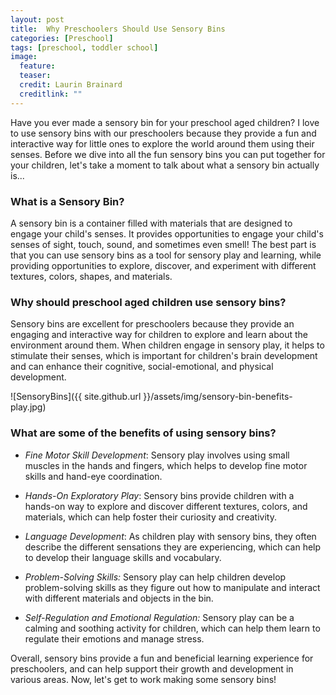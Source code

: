 ```yaml
---
layout: post
title:  Why Preschoolers Should Use Sensory Bins
categories: [Preschool]
tags: [preschool, toddler school]
image:
  feature: 
  teaser:
  credit: Laurin Brainard
  creditlink: ""
---
```

Have you ever made a sensory bin for your preschool aged children? I love to use sensory bins with our preschoolers because they provide a fun and interactive way for little ones to explore the world around them using their senses. Before we dive into all the fun sensory bins you can put together for your children, let's take a moment to talk about what a sensory bin actually is...

### What is a Sensory Bin?

A sensory bin is a container filled with materials that are designed to engage your child's senses. It provides opportunities to engage your child's senses of sight, touch, sound, and sometimes even smell! The best part is that you can use sensory bins as a tool for sensory play and learning, while providing opportunities to explore, discover, and experiment with different textures, colors, shapes, and materials.

### Why should preschool aged children use sensory bins?

Sensory bins are excellent for preschoolers because they provide an engaging and interactive way for children to explore and learn about the environment around them. When children engage in sensory play, it helps to stimulate their senses, which is important for children's brain development and can enhance their cognitive, social-emotional, and physical development.

![SensoryBins]({{ site.github.url }}/assets/img/sensory-bin-benefits-play.jpg)

### What are some of the benefits of using sensory bins?

- _Fine Motor Skill Development_: Sensory play involves using small muscles in the hands and fingers, which helps to develop fine motor skills and hand-eye coordination.

- _Hands-On Exploratory Play_: Sensory bins provide children with a hands-on way to explore and discover different textures, colors, and materials, which can help foster their curiosity and creativity.

- _Language Development_: As children play with sensory bins, they often describe the different sensations they are experiencing, which can help to develop their language skills and vocabulary.

- _Problem-Solving Skills:_ Sensory play can help children develop problem-solving skills as they figure out how to manipulate and interact with different materials and objects in the bin.

- _Self-Regulation and Emotional Regulation:_ Sensory play can be a calming and soothing activity for children, which can help them learn to regulate their emotions and manage stress.

Overall, sensory bins provide a fun and beneficial learning experience for preschoolers, and can help support their growth and development in various areas. Now, let's get to work making some sensory bins!